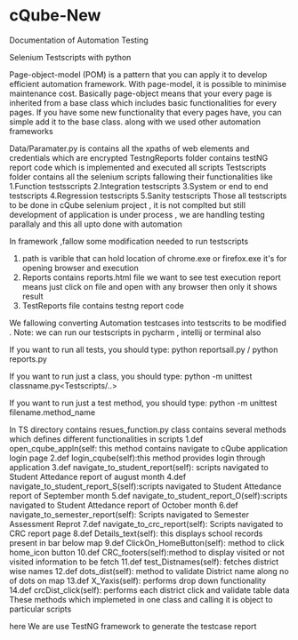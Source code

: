 # cQube-New

Documentation of Automation Testing

Selenium Testscripts with python 

Page-object-model (POM) is a pattern that you can apply it to develop efficient automation framework. With page-model, it is possible to minimise maintenance cost. Basically page-object means that your every page is inherited from a base class which includes basic functionalities for every pages. If you have some new functionality that every pages have, you can simple add it to the base class. along with we used other automation frameworks 

Data/Paramater.py is contains all the xpaths of web elements and credentials which are encrypted 
TestngReports  folder contains testNG report code which is implemented and executed all scripts 
Testscripts folder  contains all the selenium scripts fallowing their functionalities like
        1.Function testsscripts
        2.Integration testscripts 
        3.System or end to end testscripts
        4.Regression testscripts
        5.Sanity testscripts 
Those all testscripts to be done in cQube selenium project , it is not complted but still development of application is under process , we are handling testing parallaly and this all upto done with automation 

In framework  ,fallow some modification needed to run testscripts
1. path is varible that can hold location of chrome.exe or firefox.exe it's for opening browser and execution
2. Reports contains reports.html file we want to see test execution report means just click on file and open with any browser
   then only it shows result
3. TestReports file contains testng report code 

We fallowing converting Automation testcases into testscrits to be modified .
Note: we can run our testscripts in pycharm , intellij or terminal also 

If you want to run all tests, you should type:
python reportsall.py / python reports.py

If you want to run just a class, you should type:
python -m unittest classname.py<Testscripts/..> 

If you want to run just a test method, you should type:
python -m unittest filename.method_name

In TS directory contains resues_function.py class contains several methods which defines different functionalities in scripts
1.def open_cqube_appln(self: this method contains navigate to cQube application login page
2.def login_cqube(self):this method provides login through application 
3.def navigate_to_student_report(self): scripts navigated to Student Attedance report of august month
4.def navigate_to_student_report_S(self):scripts navigated to Student Attedance report of September month
5.def navigate_to_student_report_O(self):scripts navigated to Student Attedance report of October month
6.def navigate_to_semester_report(self): Scripts  navigated to Semester Assessment Reprot 
7.def navigate_to_crc_report(self): Scripts navigated to CRC report page
8.def Details_text(self): this displays school records present in bar below map
9.def ClickOn_HomeButton(self): method to click home_icon button
10.def CRC_footers(self):method to display visited or not visited information to be fetch
11.def test_Distnames(self): fetches district wise names 
12.def dots_dist(self): method to validate District name along no of dots on map 
13.def X_Yaxis(self): performs drop down functionality 
14.def crcDist_click(self): performs each district click and validate table data
These methods which implemeted in one class and calling it is object to particular scripts 

here We are use TestNG framework to generate the testcase report 

